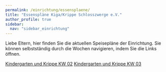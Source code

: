 ```yaml
---
permalink: /einrichtung/essensplaene/
title: "Essenspläne Kiga/Krippe Schlosszwerge e.V."
author_profile: true
sidebar:  
  nav: "sidebar_einrichtung"
---
```


Liebe Eltern, hier finden Sie die aktuellen Speisepläne der Einrichtung.
Sie können selbstständig durch die Wochen navigieren, indem Sie die 
Links öffnen. 


[Kindergarten und Krippe KW 02](https://vitaminreich.bio/wp-content/uploads/2023/04/KW_02_Paprika_Speiseplan.pdf)
[Kindergarten und Krippe KW 03](https://vitaminreich.bio/wp-content/uploads/2023/04/KW_03_Paprika_Speiseplan.pdf)

